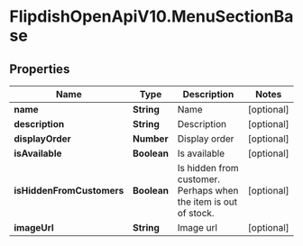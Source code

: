 # FlipdishOpenApiV10.MenuSectionBase

## Properties
Name | Type | Description | Notes
------------ | ------------- | ------------- | -------------
**name** | **String** | Name | [optional] 
**description** | **String** | Description | [optional] 
**displayOrder** | **Number** | Display order | [optional] 
**isAvailable** | **Boolean** | Is available | [optional] 
**isHiddenFromCustomers** | **Boolean** | Is hidden from customer. Perhaps when the item is out of stock. | [optional] 
**imageUrl** | **String** | Image url | [optional] 


